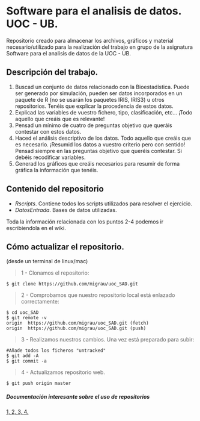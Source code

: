 # Software para el analisis de datos. UOC - UB.

Repositorio creado para almacenar los archivos, gráficos y material necesario/utilizado para la realización del trabajo en grupo de la asignatura Software para el analisis de datos de la UOC - UB.

## Descripción del trabajo.

1. Buscad un conjunto de datos relacionado con la Bioestadística. Puede ser generado por
simulación, pueden ser datos incorporados en un paquete de R (no se usarán los paquetes
IRIS, IRIS3) u otros repositorios. Tenéis que explicar la procedencia de estos datos.
2. Explicad las variables de vuestro fichero, tipo, clasificación, etc... ¡Todo aquello que creáis
que es relevante!
3. Pensad un mínimo de cuatro de preguntas objetivo que queráis contestar con estos datos.
4. Haced el análisis descriptivo de los datos. Todo aquello que creáis que es necesario.
¡Resumid los datos a vuestro criterio pero con sentido! Pensad siempre en las preguntas
objetivo que queréis contestar. Si debéis recodificar variables.
5. Generad los gráficos que creáis necesarios para resumir de forma gráfica la información que
tenéis.

## Contenido del repositorio

* _Rscripts_. Contiene todos los scripts utilizados para resolver el ejercicio.
* _DatosEntrada_. Bases de datos utilizadas.

Toda la información relacionada con los puntos 2-4 podemos ir escribiendola en el wiki.

## Cómo actualizar el repositorio.

(desde un terminal de linux/mac)

>1 -  Clonamos el repositorio:

    $ git clone https://github.com/migrau/uoc_SAD.git


>2 - Comprobamos que nuestro repositorio local está enlazado correctamente:

    $ cd uoc_SAD
    $ git remote -v 
    origin  https://github.com/migrau/uoc_SAD.git (fetch)
    origin  https://github.com/migrau/uoc_SAD.git (push)


>3 - Realizamos nuestros cambios. Una vez está preparado para subir:

    #Añade todos los ficheros "untracked"
    $ git add -A
    $ git commit -a

>4 - Actualizamos repositorio web.

    $ git push origin master


##### Documentación interesante sobre el uso de repositorios

[1, ](https://git-scm.com/book/es/v1/Fundamentos-de-Git-Trabajando-con-repositorios-remotos#Inspeccionando-un-repositorio-remoto)
[2, ](https://git-scm.com/book/en/v2/Git-Basics-Recording-Changes-to-the-Repository)
[3, ](https://www.atlassian.com/git/tutorials/setting-up-a-repository/git-init)
[4.](http://classic.scottr.org/presentations/git-in-5-minutes/)
